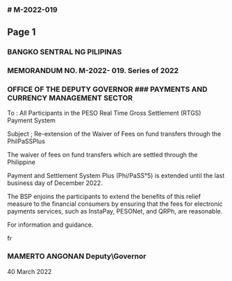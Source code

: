 ### # M-2022-019

## Page 1

### BANGKO SENTRAL NG PILIPINAS

### MEMORANDUM NO. M-2022- 019. Series of 2022

### OFFICE OF THE DEPUTY GOVERNOR ### PAYMENTS AND CURRENCY MANAGEMENT SECTOR

To : All Participants in the PESO Real Time Gross Settlement (RTGS) Payment System

Subject ; Re-extension of the Waiver of Fees on fund transfers through the PhilPaSSPlus

The waiver of fees on fund transfers which are settled through the Philippine

Payment and Settlement System Plus (Phi/PaSS°5) is extended until the last business day of December 2022.

The BSP enjoins the participants to extend the benefits of this relief measure to the financial consumers by ensuring that the fees for electronic payments services, such as InstaPay, PESONet, and QRPh, are reasonable.

For information and guidance.

fr

### MAMERTO ANGONAN Deputy\Governor

40 March 2022 